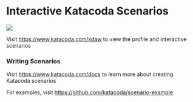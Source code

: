 # Interactive Katacoda Scenarios

[![](http://shields.katacoda.com/katacoda/xdaw/count.svg)](https://www.katacoda.com/xdaw "Get your profile on Katacoda.com")

Visit https://www.katacoda.com/xdaw to view the profile and interactive scenarios

### Writing Scenarios
Visit https://www.katacoda.com/docs to learn more about creating Katacoda scenarios

For examples, visit https://github.com/katacoda/scenario-example
